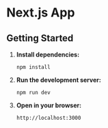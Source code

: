 # Next.js App

## Getting Started

1. **Install dependencies:**

   `npm install`

2. **Run the development server:**

   `npm run dev`

3. **Open in your browser:**

   `http://localhost:3000`
